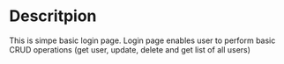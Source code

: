 # Descritpion

This is simpe basic login page. Login page enables user to perform basic CRUD operations (get user, update, delete and get list of all users)

